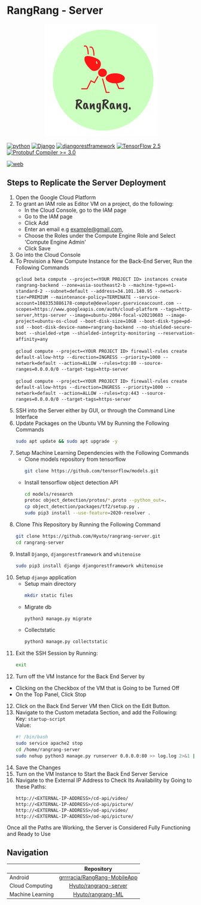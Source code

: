 # RangRang - Server

<p align="center">
  <img src="assets/logo.png" alt="logo" width="300px" height="300px" />
</p>

[![python](https://img.shields.io/badge/Made%20with-Python-1f425f?style=plastic&logo=Python)](https://www.python.org/)
[![Django](https://img.shields.io/badge/Django-3.2-green?style=plastic&logo=django)](https://docs.djangoproject.com/en/3.2/)
[![djangorestframework](https://img.shields.io/badge/djangorestframework-3.12-blue?style=plastic)](https://www.django-rest-framework.org/)
[![TensorFlow 2.5](https://img.shields.io/badge/TensorFlow-2.5-FF6F00?logo=tensorflow)](https://github.com/tensorflow/tensorflow/releases/tag/v2.5.0) [![Protobuf Compiler >= 3.0](https://img.shields.io/badge/ProtoBuf%20Compiler-%3E3.0-brightgreen)](https://grpc.io/docs/protoc-installation/#install-using-a-package-manager)

[![web](https://img.shields.io/badge/website%20status-online-green?style=plastic)](http://35.222.141.247/)

## Steps to Replicate the Server Deployment

1. Open the Google Cloud Platform
2. To grant an IAM role as Editor VM on a project, do the following:
      * In the Cloud Console, go to the IAM page
      * Go to the IAM page
      * Click Add
      * Enter an email e.g example@gmail.com,
      * Choose the Roles under the Compute Engine Role and Select 'Compute Engine Admin'
      * Click Save
3. Go into the Cloud Console
4. To Provision a New Compute Instance for the Back-End Server, Run the Following Commands
   ```
   gcloud beta compute --project=<YOUR PROJECT ID> instances create rangrang-backend --zone=asia-southeast2-b --machine-type=n1-standard-2 --subnet=default --address=34.101.140.95 --network-tier=PREMIUM --maintenance-policy=TERMINATE --service-account=1083353886178-compute@developer.gserviceaccount.com --scopes=https://www.googleapis.com/auth/cloud-platform --tags=http-server,https-server --image=ubuntu-2004-focal-v20210603 --image-project=ubuntu-os-cloud --boot-disk-size=10GB --boot-disk-type=pd-ssd --boot-disk-device-name=rangrang-backend --no-shielded-secure-boot --shielded-vtpm --shielded-integrity-monitoring --reservation-affinity=any

   gcloud compute --project=<YOUR PROJECT ID> firewall-rules create default-allow-http --direction=INGRESS --priority=1000 --network=default --action=ALLOW --rules=tcp:80 --source-ranges=0.0.0.0/0 --target-tags=http-server

   gcloud compute --project=<YOUR PROJECT ID> firewall-rules create default-allow-https --direction=INGRESS --priority=1000 --network=default --action=ALLOW --rules=tcp:443 --source-ranges=0.0.0.0/0 --target-tags=https-server
   ```
 1. SSH into the Server either by GUI, or through the Command Line Interface
 2. Update Packages on the Ubuntu VM by Running the Following Commands
      ```bash
      sudo apt update && sudo apt upgrade -y
      ```
 3. Setup Machine Learning Dependencies with the Following Commands
      * Clone models repository from tensorflow
         ```bash
         git clone https://github.com/tensorflow/models.git
         ```
      * Install tensorflow object detection API
         ```bash
         cd models/research
         protoc object_detection/protos/*.proto --python_out=.
         cp object_detection/packages/tf2/setup.py .
         sudo pip3 install --use-feature=2020-resolver .
         ```
5. Clone *This* Repository by Running the Following Command
      ```bash
      git clone https://github.com/Hyuto/rangrang-server.git
      cd rangrang-server
      ```
6. Install `Django`, `djangorestframework` and `whitenoise`
      ```bash
      sudo pip3 install django djangorestframework whitenoise
      ```
7. Setup `django` application
      * Setup main directory
         ```bash
         mkdir static files
         ```
      * Migrate db
         ```bash
         python3 manage.py migrate
         ```
      * Collectstatic
         ```bash
         python3 manage.py collectstatic
         ```
8.  Exit the SSH Session by Running:
      ```bash
      exit
      ```
9.  Turn off the VM Instance for the Back End Server by
   * Clicking on the Checkbox of the VM that is Going to be Turned Off
   * On the Top Panel, Click Stop
12. Click on the Back End Server VM then Click on the Edit Button.
13. Navigate to the Custom metadata Section, and add the Following:<br>
   Key: `startup-script`<br>
   Value: 
      ```bash
      #! /bin/bash
      sudo service apache2 stop
      cd /home/rangrang-server
      sudo nohup python3 manage.py runserver 0.0.0.0:80 >> log.log 2>&1 | tee &
      ```
14. Save the Changes
15. Turn on the VM Instance to Start the Back End Server Service
16. Navigate to the External IP Address to Check Its Availability by Going to these Paths:
      ```
      http://<EXTERNAL-IP-ADDRESS>/cd-api/video/
      http://<EXTERNAL-IP-ADDRESS>/cd-api/picture/
      http://<EXTERNAL-IP-ADDRESS>/od-api/video/
      http://<EXTERNAL-IP-ADDRESS>/od-api/picture/
     ```
     
Once all the Paths are Working, the Server is Considered Fully Functioning and Ready to Use

## Navigation 

|  | Repository |
| :--- | :--------: |
| Android | [grrrracia/RangRang-MobileApp](https://github.com/grrrracia/RangRang-MobileApp) |
| Cloud Computing | [Hyuto/rangrang-server](https://github.com/Hyuto/rangrang-server) |
| Machine Learning | [Hyuto/rangrang-ML](https://github.com/Hyuto/rangrang-ML) |
